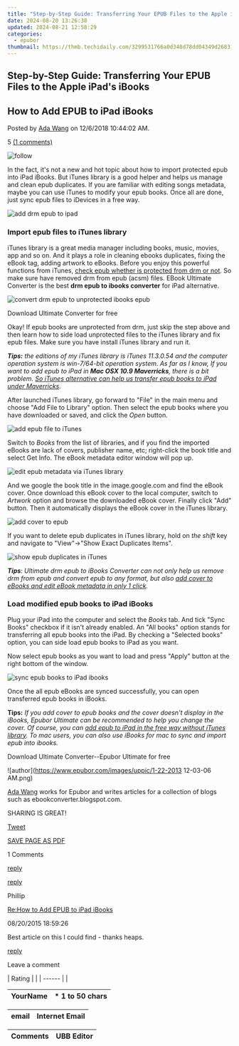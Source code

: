 ```yaml
---
title: "Step-by-Step Guide: Transferring Your EPUB Files to the Apple iPad's iBooks"
date: 2024-08-20 13:26:38
updated: 2024-08-21 12:58:29
categories:
  - epubor
thumbnail: https://thmb.techidaily.com/3299531766a0d348d78dd04349d2683155a00d71b7ac283c24ce186055580244.jpg
---
```


## Step-by-Step Guide: Transferring Your EPUB Files to the Apple iPad's iBooks

## How to Add EPUB to iPad iBooks

Posted by [Ada Wang](https://plus.google.com/+AdaWang/posts) on 12/6/2018 10:44:02 AM.

5 [(1 comments)](http://www.epubor.com/#comment-area) 



![follow](http://www.epubor.com/images/follow.png)

In the fact, it's not a new and hot topic about how to import protected epub into iPad iBooks. But iTunes library is a good helper and helps us manage and clean epub duplicates. If you are familiar with editing songs metadata, maybe you can use iTunes to modify your epub books. Once all are done, just sync epub files to iDevices in a free way.

![add drm epub to ipad](http://www.epubor.com/images/uppic/add-epub-to-ipad-ibooks.jpg)

### Import epub files to iTunes library

iTunes library is a great media manager including books, music, movies, app and so on. And it plays a role in cleaning ebooks duplicates, fixing the eBook tag, adding artwork to eBooks. Before you enjoy this powerful functions from iTunes, [check epub whether is protected from drm or not](https://tools.techidaily.com/epubor/products/). So make sure have removed drm from epub (acsm) files. EBook Ultimate Converter is the best **drm epub to ibooks converter** for iPad alternative.

![convert drm epub to unprotected ibooks epub](http://www.epubor.com/images/uppic/epub-drm-converter.jpg)

Download Ultimate Converter for free

[](https://tools.techidaily.com/epubor/ultimate/) [](https://tools.techidaily.com/epubor/ultimate/) 

Okay! If epub books are unprotected from drm, just skip the step above and then learn how to side load unprotected files to the iTunes library and fix epub files. Make sure you have install iTunes library and run it. 

_**Tips:** the editions of my iTunes library is iTunes 11.3.0.54 and the computer operation system is win-7/64-bit operation system. As far as I know, If you want to add epub to iPad in **Mac OSX 10.9 Maverricks**, there is a bit problem. [So iTunes alternative can help us transfer epub books to iPad under Maverricks](https://tools.techidaily.com/epubor/products/)._ 

After launched iTunes library, go forward to "File" in the main menu and choose "Add File to Library" option. Then select the epub books where you have downloaded or saved, and click the _Open_ button.

![add epub file to iTunes](http://www.epubor.com/images/uppic/add-epub-books-to-iTunes-library.jpg)

Switch to _Books_ from the list of libraries, and if you find the imported eBooks are lack of covers, publisher name, etc; right-click the book title and select Get Info. The eBook metadata editor window will pop up.

![edit epub metadata via iTunes library](http://www.epubor.com/images/uppic/edit-ebook-metadata.jpg)

And we google the book title in the image.google.com and find the eBook cover. Once download this eBook cover to the local computer, switch to _Artwork_ option and browse the downloaded eBook cover. Finally click "Add" button. Then it automatically displays the eBook cover in the iTunes library.

![add cover to epub](http://www.epubor.com/images/uppic/add-cover-to-epub-via-itunes.jpg)

If you want to delete epub duplicates in iTunes library, hold on _the shift_ key and navigate to "View"->"Show Exact Duplicates Items". 

![show epub duplicates in iTunes](http://www.epubor.com/images/uppic/show-epub-duplicates.jpg)

**_Tips_**_: Ultimate drm epub to iBooks Converter can not only help us remove drm from epub and convert epub to any format, but also [add cover to eBooks and edit eBook metadata in only 1 click](https://tools.techidaily.com/epubor/products/)._

### Load modified epub books to iPad iBooks

Plug your iPad into the computer and select the _Books_ tab. And tick "Sync Books" checkbox if it isn't already enabled. An "All books" option stands for transferring all epub books into the iPad. By checking a "Selected books" option, you can side load epub books to iPad as you want. 

Now select epub books as you want to load and press "Apply" button at the right bottom of the window.

![sync epub books to iPad ibooks](http://www.epubor.com/images/uppic/sync-books-to-ibooks.jpg)

Once the all epub eBooks are synced successfully, you can open transferred epub books in iBooks. 

**Tips:** _If you add cover to epub books and the cover doesn't display in the iBooks, Epubor Ultimate can be recommended to help you change the cover. Of course, you can [add epub to iPad in the free way without iTunes library](https://tools.techidaily.com/epubor/products/). To mac users, you can also use iBooks for mac to sync and import epub into ibooks._

Download Ultimate Converter--Epubor Ultimate for free

[](https://tools.techidaily.com/epubor/ultimate/) [](https://tools.techidaily.com/epubor/ultimate/) 

![author](https://www.epubor.com/images/uppic/1-22-2013 12-03-06 AM.png)

[Ada Wang](https://plus.google.com/+AdaWang/posts) works for Epubor and writes articles for a collection of blogs such as ebookconverter.blogspot.com.

SHARING IS GREAT!

[Tweet](https://twitter.com/share) 

[SAVE PAGE AS PDF](https://tools.techidaily.com/epubor/products/) 



1 Comments

[reply](https://tools.techidaily.com/epubor/products/) 

[reply](https://tools.techidaily.com/epubor/products/) 

Phillip

[Re:How to Add EPUB to iPad iBooks](https://tools.techidaily.com/epubor/products/)

08/20/2015 18:59:26

Best article on this I could find - thanks heaps.

[reply](https://tools.techidaily.com/epubor/products/) 

Leave a comment

| Rating |  |
| ------ |  |

| YourName | \*  1 to 50 chars |
| -------- | ----------------- |

| email | Internet Email |
| ----- | -------------- |

| Comments | UBB Editor |
| -------- | ---------- |

<ins class="adsbygoogle"
     style="display:block"
     data-ad-format="autorelaxed"
     data-ad-client="ca-pub-7571918770474297"
     data-ad-slot="1223367746"></ins>



<ins class="adsbygoogle"
     style="display:block"
     data-ad-client="ca-pub-7571918770474297"
     data-ad-slot="8358498916"
     data-ad-format="auto"
     data-full-width-responsive="true"></ins>
